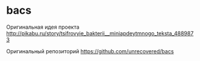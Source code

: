 # bacs

Оригинальная идея проекта http://pikabu.ru/story/tsifrovyie_bakterii__miniapdeytmnogo_teksta_4889873

Оригинальный репозиторий https://github.com/unrecovered/bacs